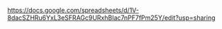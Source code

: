 https://docs.google.com/spreadsheets/d/1V-8dacSZHRu6YxL3eSFRAGc9URxhBIac7nPF7fPm25Y/edit?usp=sharing
